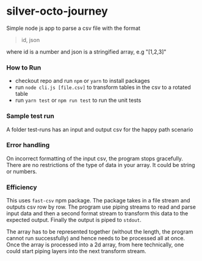 # silver-octo-journey

Simple node js app to parse a csv file with the format

> id, json

where id is a number and json is a stringified array, e.g "[1,2,3]"

### How to Run

- checkout repo and run `npm` or `yarn` to install packages
- run `node cli.js [file.csv]` to transform tables in the csv to a rotated table
- run `yarn test` or `npm run test` to run the unit tests

### Sample test run

A folder test-runs has an input and output csv for the happy path scenario

### Error handling

On incorrect formatting of the input csv, the program stops gracefully. There are no restrictions of the type of data in your array. It could be string or numbers.

### Efficiency

This uses `fast-csv` npm package. The package takes in a file stream and outputs csv row by row. The program use piping streams to read and parse input data and then a second format stream to transform this data to the expected output. Finally the output is piped to `stdout`. 

The array has to be represented together (without the length, the program cannot run successfully) and hence needs to be processed all at once. Once the array is processed into a 2d array, from here technically, one could start piping layers into the next transform stream.

